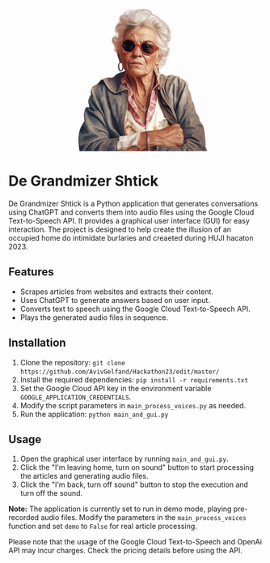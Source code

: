 
<p align="center">
  <img src="images/De_Grandmizer_Shtick_photo.jpg" alt="De Grandmizer Shtick" width="300">
</p>

# De Grandmizer Shtick

De Grandmizer Shtick is a Python application that generates conversations using ChatGPT and converts them into audio files using the Google Cloud Text-to-Speech API. It provides a graphical user interface (GUI) for easy interaction. The project is designed to help create the illusion of an occupied home do intimidate burlaries and creaeted during HUJI hacaton 2023.

## Features

- Scrapes articles from websites and extracts their content.
- Uses ChatGPT to generate answers based on user input.
- Converts text to speech using the Google Cloud Text-to-Speech API.
- Plays the generated audio files in sequence.

## Installation

1. Clone the repository: `git clone https://github.com/AvivGelfand/Hackathon23/edit/master/`
2. Install the required dependencies: `pip install -r requirements.txt`
3. Set the Google Cloud API key in the environment variable `GOOGLE_APPLICATION_CREDENTIALS`.
4. Modify the script parameters in `main_process_voices.py` as needed.
5. Run the application: `python main_and_gui.py`

## Usage

1. Open the graphical user interface by running `main_and_gui.py`.
2. Click the "I'm leaving home, turn on sound" button to start processing the articles and generating audio files.
3. Click the "I'm back, turn off sound" button to stop the execution and turn off the sound.

**Note:** The application is currently set to run in demo mode, playing pre-recorded audio files. Modify the parameters in the `main_process_voices` function and set `demo` to `False` for real article processing.


Please note that the usage of the Google Cloud Text-to-Speech and OpenAi API   may incur charges. Check the pricing details before using the API.
